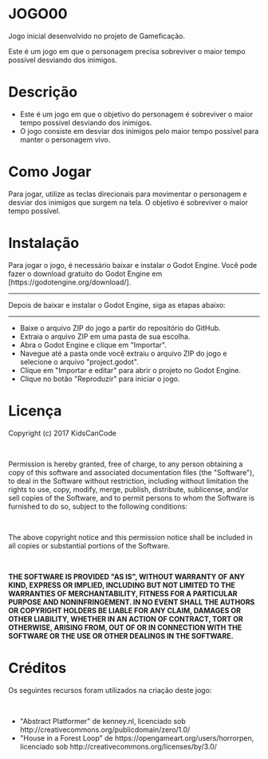 <h1><b>JOGO00</b></h1>
Jogo inicial desenvolvido no projeto de Gameficação.
<p>Este é um jogo em que o personagem precisa sobreviver o maior tempo possível desviando dos inimigos.</p> 

<h1><b>Descrição</b></h1>
<p>
    <ul>
        <li>Este é um jogo em que o objetivo do personagem é sobreviver o maior tempo possível desviando dos inimigos.</li>
        <li>O jogo consiste em desviar dos inimigos pelo maior tempo possível para manter o personagem vivo.</li>
    </ul>
</p>

<h1><b>Como Jogar</b></h1>
<p>Para jogar, utilize as teclas direcionais para movimentar o personagem e desviar dos inimigos que surgem na tela. O objetivo é sobreviver o maior tempo possível.</p>

<h1><b>Instalação</b></h1>
<p>
    <p>Para jogar o jogo, é necessário baixar e instalar o Godot Engine. Você pode fazer o download gratuito do Godot Engine em [https://godotengine.org/download/].</p>
    <hr>
    <p>Depois de baixar e instalar o Godot Engine, siga as etapas abaixo:</p>
    <hr>
    <ul>
        <li>Baixe o arquivo ZIP do jogo a partir do repositório do GitHub.</li>
        <li>Extraia o arquivo ZIP em uma pasta de sua escolha.</li>
        <li>Abra o Godot Engine e clique em "Importar".</li>
        <li>Navegue até a pasta onde você extraiu o arquivo ZIP do jogo e selecione o arquivo "project.godot".</li>
        <li>Clique em "Importar e editar" para abrir o projeto no Godot Engine.</li>
        <li>Clique no botão "Reproduzir" para iniciar o jogo.</li>
    </ul>
</p>

<h1><b>Licença</b></h1>
<p>
    <p>Copyright (c) 2017 KidsCanCode</p>
    <br>
    <p>Permission is hereby granted, free of charge, to any person obtaining a copy
        of this software and associated documentation files (the "Software"), to deal
        in the Software without restriction, including without limitation the rights
        to use, copy, modify, merge, publish, distribute, sublicense, and/or sell
        copies of the Software, and to permit persons to whom the Software is
        furnished to do so, subject to the following conditions:</p>
    <br>
    <p> The above copyright notice and this permission notice shall be included in all
        copies or substantial portions of the Software.</p>
    <br>
    <p><b>THE SOFTWARE IS PROVIDED "AS IS", WITHOUT WARRANTY OF ANY KIND, EXPRESS OR
        IMPLIED, INCLUDING BUT NOT LIMITED TO THE WARRANTIES OF MERCHANTABILITY,
        FITNESS FOR A PARTICULAR PURPOSE AND NONINFRINGEMENT. IN NO EVENT SHALL THE
        AUTHORS OR COPYRIGHT HOLDERS BE LIABLE FOR ANY CLAIM, DAMAGES OR OTHER
        LIABILITY, WHETHER IN AN ACTION OF CONTRACT, TORT OR OTHERWISE, ARISING FROM,
        OUT OF OR IN CONNECTION WITH THE SOFTWARE OR THE USE OR OTHER DEALINGS IN THE
        SOFTWARE.
        </b></p>
    
</p>
<h1><b>Créditos</b></h1>
<p>Os seguintes recursos foram utilizados na criação deste jogo:</p>
<br>
<p>
    <ul>
        <li>"Abstract Platformer" de kenney.nl, licenciado sob http://creativecommons.org/publicdomain/zero/1.0/</li>
        <li>"House in a Forest Loop" de https://opengameart.org/users/horrorpen, licenciado sob http://creativecommons.org/licenses/by/3.0/</li>
    </ul>
</p>

